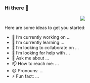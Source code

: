 ### Hi there 👋


<!--**Kuntaleeka/Kuntaleeka** is a ✨ _special_ ✨ repository because its `README.md` (this file) appears on your GitHub profile.-->
  <p align="center">
  <img src="https://github.com/PixMusicaX/PiXMusicaX/blob/main/gif-2.gif" />
  </p>
Here are some ideas to get you started:

- 🔭 I’m currently working on ...
- 🌱 I’m currently learning ...
- 👯 I’m looking to collaborate on ...
- 🤔 I’m looking for help with ...
- 💬 Ask me about ...
- 📫 How to reach me: ...
- 😄 Pronouns: ...
- ⚡ Fun fact: ...

